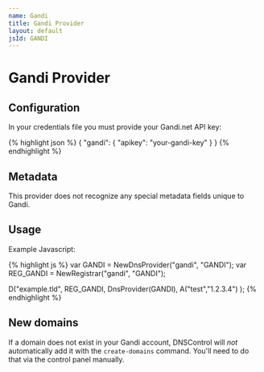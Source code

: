 ```yaml
---
name: Gandi
title: Gandi Provider
layout: default
jsId: GANDI
---
```

# Gandi Provider

## Configuration
In your credentials file you must provide your Gandi.net API key:

{% highlight json %}
{
  "gandi": {
    "apikey": "your-gandi-key"
  }
}
{% endhighlight %}

## Metadata
This provider does not recognize any special metadata fields unique to Gandi.

## Usage
Example Javascript:

{% highlight js %}
var GANDI = NewDnsProvider("gandi", "GANDI");
var REG_GANDI = NewRegistrar("gandi", "GANDI");

D("example.tld", REG_GANDI, DnsProvider(GANDI),
    A("test","1.2.3.4")
);
{% endhighlight %}

## New domains
If a domain does not exist in your Gandi account, DNSControl will *not* automatically add it with the `create-domains` command. You'll need to do that via the control panel manually.
